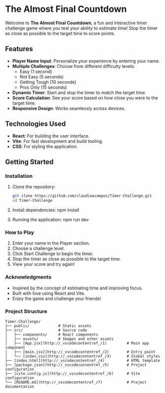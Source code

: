 # The Almost Final Countdown

Welcome to **The Almost Final Countdown**, a fun and interactive timer challenge game where you test your ability to estimate time! Stop the timer as close as possible to the target time to score points.

## Features

- **Player Name Input**: Personalize your experience by entering your name.
- **Multiple Challenges**: Choose from different difficulty levels:
  - Easy (1 second)
  - Not Easy (5 seconds)
  - Getting Tough (10 seconds)
  - Pros Only (15 seconds)
- **Dynamic Timer**: Start and stop the timer to match the target time.
- **Score Calculation**: See your score based on how close you were to the target time.
- **Responsive Design**: Works seamlessly across devices.

## Technologies Used

- **React**: For building the user interface.
- **Vite**: For fast development and build tooling.
- **CSS**: For styling the application.

## Getting Started

### Installation

1. Clone the repository:

   ```bash
   git clone https://github.com/claudiaacampos/Timer-Challenge.git
   cd Timer-Challenge

   ```

2. Install dependencies:
   npm install

3. Running the application:
   npm run dev

### How to Play

1. Enter your name in the Player section.
2. Choose a challenge level.
3. Click Start Challenge to begin the timer.
4. Stop the timer as close as possible to the target time.
5. View your score and try again!

### Acknowledgments

- Inspired by the concept of estimating time and improving focus.
- Built with love using React and Vite.
- Enjoy the game and challenge your friends!

### Project Structure

    Timer-Challenge/
    ├── public/             # Static assets
    ├── src/                # Source code
    │   ├── components/     # React components
    │   ├── assets/         # Images and other assets
    │   ├── [App.jsx](http://_vscodecontentref_/1)         # Main app component
    │   ├── [main.jsx](http://_vscodecontentref_/2)        # Entry point
    │   └── [index.css](http://_vscodecontentref_/3)       # Global styles
    ├── [index.html](http://_vscodecontentref_/4)          # HTML template
    ├── [package.json](http://_vscodecontentref_/5)        # Project configuration
    ├── [vite.config.js](http://_vscodecontentref_/6)      # Vite configuration
    └── [README.md](http://_vscodecontentref_/7)           # Project documentation
